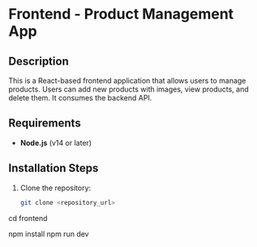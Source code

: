 # Frontend - Product Management App

## Description

This is a React-based frontend application that allows users to manage products. Users can add new products with images, view products, and delete them. It consumes the backend API.

## Requirements

- **Node.js** (v14 or later)

## Installation Steps

1. Clone the repository:
   ```bash
   git clone <repository_url>
   ```

cd frontend

npm install
npm run dev
